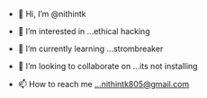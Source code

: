 - 👋 Hi, I’m @nithintk
- 👀 I’m interested in ...ethical hacking
- 🌱 I’m currently learning ...strombreaker
- 💞️ I’m looking to collaborate on ...its not installing

- 📫 How to reach me ...nithintk805@gmail.com

<!---
nithintk/nithintk is a ✨ special ✨ repository because its `README.md` (this file) appears on your GitHub profile.
You can click the Preview link to take a look at your changes.
--->
